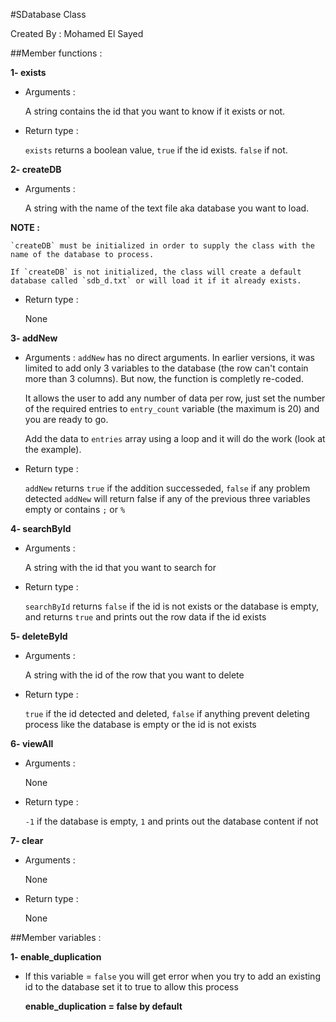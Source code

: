 #SDatabase Class

Created By : Mohamed El Sayed


##Member functions :

**1- exists**

- Arguments :

    A string contains the id that you want to know if it exists or not.
    
- Return type :

    `exists` returns a boolean value, `true` if the id exists. `false` if not.
    


**2- createDB**

  - Arguments :
  
    A string with the name of the text file aka database you want to load.
    
  **NOTE :** 

    `createDB` must be initialized in order to supply the class with the name of the database to process.
    
    If `createDB` is not initialized, the class will create a default database called `sdb_d.txt` or will load it if it already exists.
    
  - Return type : 
      
    None


**3- addNew**

  - Arguments :
    `addNew` has no direct arguments. In earlier versions, it was limited to add only 3 variables to the database (the row can't contain more than 3 columns). But now, the function is completly re-coded.
    
    It allows the user to add any number of data per row, just set the number of the required entries to `entry_count` variable (the maximum is 20) and you are ready to go.
    
    Add the data to `entries` array using a loop and it will do the work (look at the example).
     
  - Return type : 
      
    `addNew` returns `true` if the addition successeded, `false` if any problem detected
    `addNew` will return false if any of the previous three variables empty or contains `;` or `%`


**4- searchById**

  - Arguments : 
  
    A string with the id that you want to search for
    
  - Return type :
  
    `searchById` returns `false` if the id is not exists or the database is empty, and returns `true` and prints out the row data if the id exists


**5- deleteById**

  - Arguments : 
  
    A string with the id of the row that you want to delete

  - Return type :
  
    `true` if the id detected and deleted, `false` if anything prevent deleting process like the database is empty or the id is not exists


**6- viewAll**

  - Arguments : 
    
    None

  - Return type : 
  
    `-1` if the database is empty, `1` and prints out the database content if not


**7- clear**

  - Arguments :
  
    None

  - Return type :
  
    None



##Member variables : 

**1- enable_duplication**

- If this variable = `false` you will get error when you try to add an existing id to the database set it to true to allow this process
    
    **enable_duplication = false by default**
